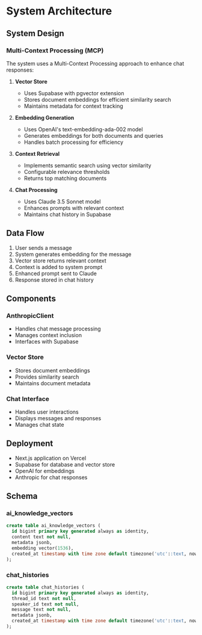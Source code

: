 # System Architecture

## System Design

### Multi-Context Processing (MCP)

The system uses a Multi-Context Processing approach to enhance chat responses:

1. **Vector Store**

   - Uses Supabase with pgvector extension
   - Stores document embeddings for efficient similarity search
   - Maintains metadata for context tracking

2. **Embedding Generation**

   - Uses OpenAI's text-embedding-ada-002 model
   - Generates embeddings for both documents and queries
   - Handles batch processing for efficiency

3. **Context Retrieval**

   - Implements semantic search using vector similarity
   - Configurable relevance thresholds
   - Returns top matching documents

4. **Chat Processing**
   - Uses Claude 3.5 Sonnet model
   - Enhances prompts with relevant context
   - Maintains chat history in Supabase

## Data Flow

1. User sends a message
2. System generates embedding for the message
3. Vector store returns relevant context
4. Context is added to system prompt
5. Enhanced prompt sent to Claude
6. Response stored in chat history

## Components

### AnthropicClient

- Handles chat message processing
- Manages context inclusion
- Interfaces with Supabase

### Vector Store

- Stores document embeddings
- Provides similarity search
- Maintains document metadata

### Chat Interface

- Handles user interactions
- Displays messages and responses
- Manages chat state

## Deployment

- Next.js application on Vercel
- Supabase for database and vector store
- OpenAI for embeddings
- Anthropic for chat responses

## Schema

### ai_knowledge_vectors

```sql
create table ai_knowledge_vectors (
  id bigint primary key generated always as identity,
  content text not null,
  metadata jsonb,
  embedding vector(1536),
  created_at timestamp with time zone default timezone('utc'::text, now()) not null
);
```

### chat_histories

```sql
create table chat_histories (
  id bigint primary key generated always as identity,
  thread_id text not null,
  speaker_id text not null,
  message text not null,
  metadata jsonb,
  created_at timestamp with time zone default timezone('utc'::text, now()) not null
);
```
